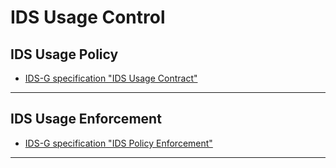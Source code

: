 # IDS Usage Control

## IDS Usage Policy

- [IDS-G specification "IDS Usage Contract"](./Contract/README.md)

---

## IDS Usage Enforcement

- [IDS-G specification "IDS Policy Enforcement"](./Enforcement/README.md)

---
